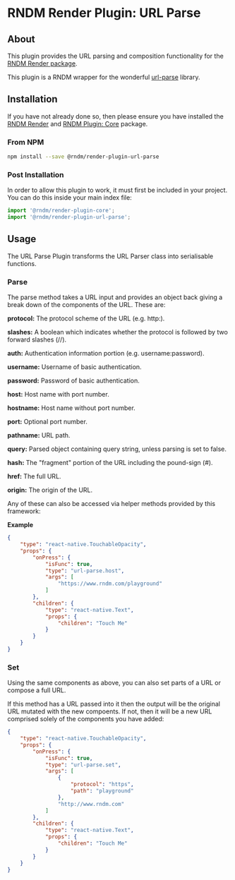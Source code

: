 # RNDM Render Plugin: URL Parse

## About

This plugin provides the URL parsing and composition functionality for the [RNDM Render package](https://github.com/rndm-com/rndm-render).

This plugin is a RNDM wrapper for the wonderful [url-parse](https://github.com/unshiftio/url-parse) library.

## Installation

If you have not already done so, then please ensure you have installed the [RNDM Render](https://github.com/rndm-com/rndm-render) and [RNDM Plugin: Core](https://github.com/rndm-com/rndm-render-plugin-core) package.

### From NPM

```sh
npm install --save @rndm/render-plugin-url-parse
```

### Post Installation

In order to allow this plugin to work, it must first be included in your project. You can do this inside your main index file:

```javascript
import '@rndm/render-plugin-core';
import '@rndm/render-plugin-url-parse';
```

## Usage

The URL Parse Plugin transforms the URL Parser class into serialisable functions.

### Parse

The parse method takes a URL input and provides an object back giving a break down of the components of the URL. These are:

**protocol:** The protocol scheme of the URL (e.g. http:).

**slashes:** A boolean which indicates whether the protocol is followed by two forward slashes (//).

**auth:** Authentication information portion (e.g. username:password).

**username:** Username of basic authentication.

**password:** Password of basic authentication.

**host:** Host name with port number.

**hostname:** Host name without port number.

**port:** Optional port number.

**pathname:** URL path.

**query:** Parsed object containing query string, unless parsing is set to false.

**hash:** The "fragment" portion of the URL including the pound-sign (#).

**href:** The full URL.

**origin:** The origin of the URL.

Any of these can also be accessed via helper methods provided by this framework:

**Example**

```json
{
    "type": "react-native.TouchableOpacity",
    "props": {
        "onPress": {
            "isFunc": true,
            "type": "url-parse.host",
            "args": [
                "https://www.rndm.com/playground"
            ]
        },
        "children": {
            "type": "react-native.Text",
            "props": {
                "children": "Touch Me"
            }
        }
    }
}
```

### Set

Using the same components as above, you can also set parts of a URL or compose a full URL.

If this method has a URL passed into it then the output will be the original URL mutated with the new compoents. If not, then it will be a new URL comprised solely of the components you have added:

```json
{
    "type": "react-native.TouchableOpacity",
    "props": {
        "onPress": {
            "isFunc": true,
            "type": "url-parse.set",
            "args": [
                {
                    "protocol": "https",
                    "path": "playground"
                },
                "http://www.rndm.com"
            ]
        },
        "children": {
            "type": "react-native.Text",
            "props": {
                "children": "Touch Me"
            }
        }
    }
}
```
